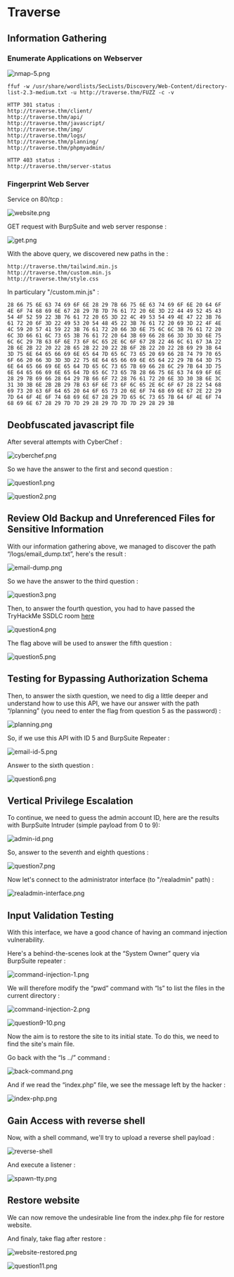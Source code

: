 # Traverse

## Information Gathering

### Enumerate Applications on Webserver


![nmap-5.png](../../_resources/nmap-5.png)


```text
ffuf -w /usr/share/wordlists/SecLists/Discovery/Web-Content/directory-list-2.3-medium.txt -u http://traverse.thm/FUZZ -c -v
```

```text
HTTP 301 status : 
http://traverse.thm/client/
http://traverse.thm/api/
http://traverse.thm/javascript/
http://traverse.thm/img/
http://traverse.thm/logs/
http://traverse.thm/planning/
http://traverse.thm/phpmyadmin/

HTTP 403 status :
http://traverse.thm/server-status
```

### Fingerprint Web Server

Service on 80/tcp : 


![website.png](../../_resources/website.png)


GET request with BurpSuite and web server response :


![get.png](../../_resources/get.png)


With the above query, we discovered new paths in the :

```text
http://traverse.thm/tailwind.min.js
http://traverse.thm/custom.min.js
http://traverse.thm/style.css
```

In particulary "/custom.min.js" :

```text
28 66 75 6E 63 74 69 6F 6E 28 29 7B 66 75 6E 63 74 69 6F 6E 20 64 6F 4E 6F 74 68 69 6E 67 28 29 7B 7D 76 61 72 20 6E 3D 22 44 49 52 45 43 54 4F 52 59 22 3B 76 61 72 20 65 3D 22 4C 49 53 54 49 4E 47 22 3B 76 61 72 20 6F 3D 22 49 53 20 54 48 45 22 3B 76 61 72 20 69 3D 22 4F 4E 4C 59 20 57 41 59 22 3B 76 61 72 20 66 3D 6E 75 6C 6C 3B 76 61 72 20 6C 3D 66 61 6C 73 65 3B 76 61 72 20 64 3B 69 66 28 66 3D 3D 3D 6E 75 6C 6C 29 7B 63 6F 6E 73 6F 6C 65 2E 6C 6F 67 28 22 46 6C 61 67 3A 22 2B 6E 2B 22 20 22 2B 65 2B 22 20 22 2B 6F 2B 22 20 22 2B 69 29 3B 64 3D 75 6E 64 65 66 69 6E 65 64 7D 65 6C 73 65 20 69 66 28 74 79 70 65 6F 66 20 66 3D 3D 3D 22 75 6E 64 65 66 69 6E 65 64 22 29 7B 64 3D 75 6E 64 65 66 69 6E 65 64 7D 65 6C 73 65 7B 69 66 28 6C 29 7B 64 3D 75 6E 64 65 66 69 6E 65 64 7D 65 6C 73 65 7B 28 66 75 6E 63 74 69 6F 6E 28 29 7B 69 66 28 64 29 7B 66 6F 72 28 76 61 72 20 6E 3D 30 3B 6E 3C 31 30 3B 6E 2B 2B 29 7B 63 6F 6E 73 6F 6C 65 2E 6C 6F 67 28 22 54 68 69 73 20 63 6F 64 65 20 64 6F 65 73 20 6E 6F 74 68 69 6E 67 2E 22 29 7D 64 6F 4E 6F 74 68 69 6E 67 28 29 7D 65 6C 73 65 7B 64 6F 4E 6F 74 68 69 6E 67 28 29 7D 7D 29 28 29 7D 7D 7D 29 28 29 3B
```

## Deobfuscated javascript file

After several attempts with CyberChef :


![cyberchef.png](../../_resources/cyberchef.png)

So we have the answer to the first and second question : 


![question1.png](../../_resources/question1.png)



![question2.png](../../_resources/question2.png)


## Review Old Backup and Unreferenced Files for Sensitive Information

With our information gathering above, we managed to discover the path “/logs/email_dump.txt”, here's the result :


![email-dump.png](../../_resources/email-dump.png)


So we have the answer to the third question : 


![question3.png](../../_resources/question3.png)

Then, to answer the fourth question, you had to have passed the TryHackMe SSDLC room [here](https://tryhackme.com/r/room/securesdlc)


![question4.png](../../_resources/question4.png)


The flag above will be used to answer the fifth question :


![question5.png](../../_resources/question5.png)


## Testing for Bypassing Authorization Schema

Then, to answer the sixth question, we need to dig a little deeper and understand how to use this API, we have our answer with the path “/planning” (you need to enter the flag from question 5 as the password) : 


![planning.png](../../_resources/planning.png)

So, if we use this API with ID 5 and BurpSuite Repeater :


![email-id-5.png](../../_resources/email-id-5.png)


Answer to the sixth question : 


![question6.png](../../_resources/question6.png)


## Vertical Privilege Escalation

To continue, we need to guess the admin account ID, here are the results with BurpSuite Intruder (simple payload from 0 to 9): 


![admin-id.png](../../_resources/admin-id.png)


So, answer to the seventh and eighth questions : 


![question7.png](../../_resources/question7.png)


Now let's connect to the administrator interface (to "/realadmin" path) : 


![realadmin-interface.png](../../_resources/realadmin-interface.png)


## Input Validation Testing

With this interface, we have a good chance of having an command injection vulnerability.

Here's a behind-the-scenes look at the “System Owner” query via BurpSuite repeater : 


![command-injection-1.png](../../_resources/command-injection-1.png)


We will therefore modify the “pwd” command with “ls” to list the files in the current directory : 


![command-injection-2.png](../../_resources/command-injection-2.png)


![question9-10.png](../../_resources/question9-10.png)


Now the aim is to restore the site to its initial state. To do this, we need to find the site's main file.

Go back with the “ls ../” command : 


![back-command.png](../../_resources/back-command.png)


And if we read the “index.php” file, we see the message left by the hacker : 


![index-php.png](../../_resources/index-php.png)


## Gain Access with reverse shell

Now, with a shell command, we'll try to upload a reverse shell payload :

![reverse-shell](../../_resources/reverse-shell.png.png)


And execute a listener : 


![spawn-tty.png](../../_resources/spawn-tty.png)


## Restore website

We can now remove the undesirable line from the index.php file for restore website.


And finaly, take flag after restore :


![website-restored.png](../../_resources/website-restored.png)


![question11.png](../../_resources/question11.png)
